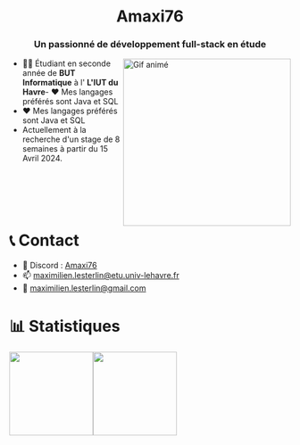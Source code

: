 <h1 align="center">Amaxi76</h1>
<h3 align="center">Un passionné de développement full-stack en étude</h3>

<img align="right" src="https://user-images.githubusercontent.com/74038190/229223263-cf2e4b07-2615-4f87-9c38-e37600f8381a.gif" alt="Gif animé" width="300" height="300" />

- 👨‍🎓 Étudiant en seconde année de **BUT Informatique** à l' **L'IUT du Havre**- ❤️ Mes langages préférés sont Java et SQL
- ❤️ Mes langages préférés sont Java et SQL
- Actuellement à la recherche d'un stage de 8 semaines à partir du 15 Avril 2024.

<br><br><br><br>

# 📞 Contact

- 💬 Discord : [Amaxi76](https://discord.com/users/amaxi76)
- 📫 maximilien.lesterlin@etu.univ-lehavre.fr
- 📧 maximilien.lesterlin@gmail.com

# 📊 Statistiques

<img height="150" align="center" src="https://github-readme-stats.vercel.app/api?username=Amaxi76&show_icons=true&theme=white&rank_icon=github&include_all_commits=true" /><img height="150" align="center" src="https://github-readme-stats.vercel.app/api/top-langs?username=Amaxi76&layout=compact&langs_count=8&theme=white" />
